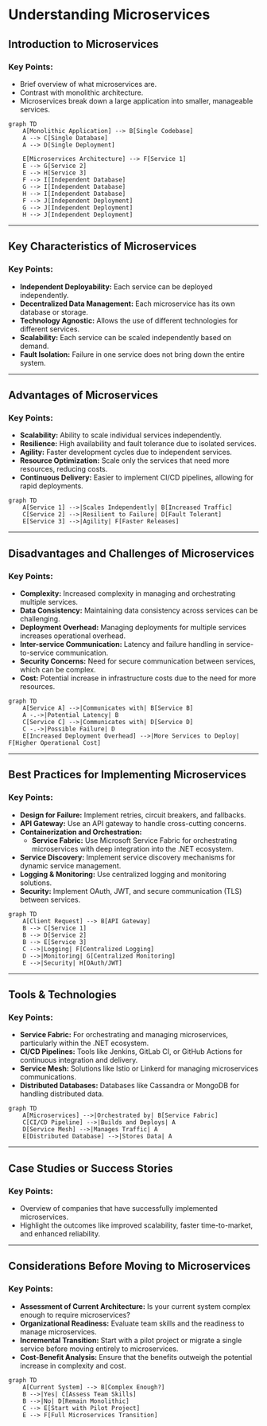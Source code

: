 
# **Understanding Microservices**

## **Introduction to Microservices**

### **Key Points:**
- Brief overview of what microservices are.
- Contrast with monolithic architecture.
- Microservices break down a large application into smaller, manageable services.

```mermaid
graph TD
    A[Monolithic Application] --> B[Single Codebase]
    A --> C[Single Database]
    A --> D[Single Deployment]

    E[Microservices Architecture] --> F[Service 1]
    E --> G[Service 2]
    E --> H[Service 3]
    F --> I[Independent Database]
    G --> I[Independent Database]
    H --> I[Independent Database]
    F --> J[Independent Deployment]
    G --> J[Independent Deployment]
    H --> J[Independent Deployment]
```

---

## **Key Characteristics of Microservices**

### **Key Points:**
- **Independent Deployability:** Each service can be deployed independently.
- **Decentralized Data Management:** Each microservice has its own database or storage.
- **Technology Agnostic:** Allows the use of different technologies for different services.
- **Scalability:** Each service can be scaled independently based on demand.
- **Fault Isolation:** Failure in one service does not bring down the entire system.

---

## **Advantages of Microservices**

### **Key Points:**
- **Scalability:** Ability to scale individual services independently.
- **Resilience:** High availability and fault tolerance due to isolated services.
- **Agility:** Faster development cycles due to independent services.
- **Resource Optimization:** Scale only the services that need more resources, reducing costs.
- **Continuous Delivery:** Easier to implement CI/CD pipelines, allowing for rapid deployments.

```mermaid
graph TD
    A[Service 1] -->|Scales Independently| B[Increased Traffic]
    C[Service 2] -->|Resilient to Failure| D[Fault Tolerant]
    E[Service 3] -->|Agility| F[Faster Releases]
```

---

## **Disadvantages and Challenges of Microservices**

### **Key Points:**
- **Complexity:** Increased complexity in managing and orchestrating multiple services.
- **Data Consistency:** Maintaining data consistency across services can be challenging.
- **Deployment Overhead:** Managing deployments for multiple services increases operational overhead.
- **Inter-service Communication:** Latency and failure handling in service-to-service communication.
- **Security Concerns:** Need for secure communication between services, which can be complex.
- **Cost:** Potential increase in infrastructure costs due to the need for more resources.

```mermaid
graph TD
    A[Service A] -->|Communicates with| B[Service B]
    A -.->|Potential Latency| B
    C[Service C] -->|Communicates with| D[Service D]
    C -.->|Possible Failure| D
    E[Increased Deployment Overhead] -->|More Services to Deploy| F[Higher Operational Cost]
```

---

## **Best Practices for Implementing Microservices**

### **Key Points:**
- **Design for Failure:** Implement retries, circuit breakers, and fallbacks.
- **API Gateway:** Use an API gateway to handle cross-cutting concerns.
- **Containerization and Orchestration:**
  - **Service Fabric:** Use Microsoft Service Fabric for orchestrating microservices with deep integration into the .NET ecosystem.
- **Service Discovery:** Implement service discovery mechanisms for dynamic service management.
- **Logging & Monitoring:** Use centralized logging and monitoring solutions.
- **Security:** Implement OAuth, JWT, and secure communication (TLS) between services.

```mermaid
graph TD
    A[Client Request] --> B[API Gateway]
    B --> C[Service 1]
    B --> D[Service 2]
    B --> E[Service 3]
    C -->|Logging| F[Centralized Logging]
    D -->|Monitoring| G[Centralized Monitoring]
    E -->|Security| H[OAuth/JWT]
```

---

## **Tools & Technologies**

### **Key Points:**
- **Service Fabric:** For orchestrating and managing microservices, particularly within the .NET ecosystem.
- **CI/CD Pipelines:** Tools like Jenkins, GitLab CI, or GitHub Actions for continuous integration and delivery.
- **Service Mesh:** Solutions like Istio or Linkerd for managing microservices communications.
- **Distributed Databases:** Databases like Cassandra or MongoDB for handling distributed data.

```mermaid
graph TD
    A[Microservices] -->|Orchestrated by| B[Service Fabric]
    C[CI/CD Pipeline] -->|Builds and Deploys| A
    D[Service Mesh] -->|Manages Traffic| A
    E[Distributed Database] -->|Stores Data| A
```

---

## **Case Studies or Success Stories**

### **Key Points:**
- Overview of companies that have successfully implemented microservices.
- Highlight the outcomes like improved scalability, faster time-to-market, and enhanced reliability.

---

## **Considerations Before Moving to Microservices**

### **Key Points:**
- **Assessment of Current Architecture:** Is your current system complex enough to require microservices?
- **Organizational Readiness:** Evaluate team skills and the readiness to manage microservices.
- **Incremental Transition:** Start with a pilot project or migrate a single service before moving entirely to microservices.
- **Cost-Benefit Analysis:** Ensure that the benefits outweigh the potential increase in complexity and cost.

```mermaid
graph TD
    A[Current System] --> B[Complex Enough?]
    B -->|Yes| C[Assess Team Skills]
    B -->|No| D[Remain Monolithic]
    C --> E[Start with Pilot Project]
    E --> F[Full Microservices Transition]
```

